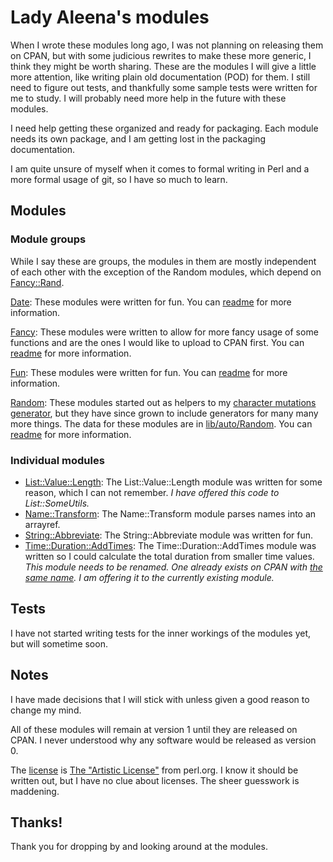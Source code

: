 # Lady Aleena's modules

When I wrote these modules long ago, I was not planning on releasing them on CPAN, but with some judicious rewrites to make these more generic, I think they might be worth sharing. These are the modules I will give a little more attention, like writing plain old documentation (POD) for them. I still need to figure out tests, and thankfully some sample tests were written for me to study. I will probably need more help in the future with these modules.

I need help getting these organized and ready for packaging. Each module needs its own package, and I am getting lost in the packaging documentation.

I am quite unsure of myself when it comes to formal writing in Perl and a more formal usage of git, so I have so much to learn.

## Modules

### Module groups

While I say these are groups, the modules in them are mostly independent of each other with the exception of the Random modules, which depend on [Fancy::Rand](lib/Fancy/Rand.pm).

[Date](lib/Date): These modules were written for fun. You can [readme](lib/Date/readme.md) for more information.

[Fancy](lib/Fancy): These modules were written to allow for more fancy usage of some functions and are the ones I would like to upload to CPAN first. You can [readme](lib/Fancy/readme.md) for more information.

[Fun](lib/Fun): These modules were written for fun. You can [readme](lib/Fun/readme.md) for more information.

[Random](lib/Random): These modules started out as helpers to my [character mutations generator](https://github.com/LadyAleena/Lady_Aleena/blob/master/files/lib/Page/RolePlaying/Character/Mutation.pm), but they have since grown to include generators for many many more things. The data for these modules are in [lib/auto/Random](lib/auto/Random). You can  [readme](lib/Random/readme.md) for more information.

### Individual modules

- [List::Value::Length](lib/List/Value/Length.pm): The List::Value::Length module was written for some reason, which I can not remember. *I have offered this code to List::SomeUtils.*
- [Name::Transform](lib/Name/Transform.pm): The Name::Transform module parses names into an arrayref.
- [String::Abbreviate](lib/String/Abbreviate.pm): The String::Abbreviate module was written for fun.
- [Time::Duration::AddTimes](lib/Time/Duration/AddTimes.pm): The Time::Duration::AddTimes module was written so I could calculate the total duration from smaller time values. *This module needs to be renamed. One already exists on CPAN with [the same name](https://metacpan.org/pod/Time::Duration). I am offering it to the currently existing module.*

## Tests

I have not started writing tests for the inner workings of the modules yet, but will sometime soon.

## Notes

I have made decisions that I will stick with unless given a good reason to change my mind.

All of these modules will remain at version 1 until they are released on CPAN. I never understood why any software would be released as version 0.

The [license](LICENSE.md) is [The "Artistic License"](https://dev.perl.org/licenses/artistic.html) from perl.org. I know it should be written out, but I have no clue about licenses. The sheer guesswork is maddening.

## Thanks!

Thank you for dropping by and looking around at the modules.